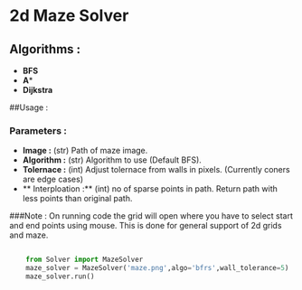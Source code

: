 # 2d Maze Solver 

## Algorithms :
- **BFS**
- **A***
- **Dijkstra**

##Usage : 
### Parameters :
- **Image :** (str) Path of maze image.
- **Algorithm :** (str) Algorithm to use (Default BFS).
- **Tolernace :** (int) Adjust tolernace from walls in pixels. (Currently coners are edge cases)
- ** Interploation :** (int) no of sparse points in path. Return path with less points than original path.

###Note : On running code the grid will open where you have to select start and end points using mouse. This is done for general support of 2d grids and maze.

```python

    from Solver import MazeSolver
    maze_solver = MazeSolver('maze.png',algo='bfrs',wall_tolerance=5)
    maze_solver.run()

```



